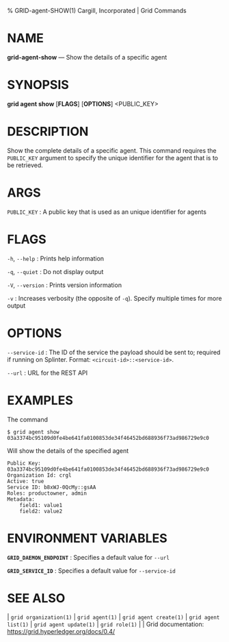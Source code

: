 % GRID-agent-SHOW(1) Cargill, Incorporated | Grid Commands

<!--
  Copyright 2022 Cargill Incorporated
  Licensed under Creative Commons Attribution 4.0 International License
  https://creativecommons.org/licenses/by/4.0/
-->

NAME
====

**grid-agent-show** — Show the details of a specific agent

SYNOPSIS
========

**grid agent show** \[**FLAGS**\] \[**OPTIONS**\] <PUBLIC_KEY>

DESCRIPTION
===========

Show the complete details of a specific agent. This command requires the
`PUBLIC_KEY` argument to specify the unique identifier for the agent that is to
be retrieved.

ARGS
====

`PUBLIC_KEY`
: A public key that is used as an unique identifier for agents

FLAGS
=====

`-h`, `--help`
: Prints help information

`-q`, `--quiet`
: Do not display output

`-V`, `--version`
: Prints version information

`-v`
: Increases verbosity (the opposite of `-q`). Specify multiple times for more
output

OPTIONS
=======

`--service-id`
: The ID of the service the payload should be sent to; required if running on
  Splinter. Format: `<circuit-id>::<service-id>`.

`--url`
: URL for the REST API

EXAMPLES
========

The command

```
$ grid agent show 03a3374bc95109d0fe4be641fa0100853de34f46452bd688936f73ad986729e9c0
```

Will show the details of the specified agent

```
Public Key: 03a3374bc95109d0fe4be641fa0100853de34f46452bd688936f73ad986729e9c0
Organization Id: crgl
Active: true
Service ID: b8xWJ-0QcMy::gsAA
Roles: productowner, admin
Metadata:
    field1: value1
    field2: value2
```

ENVIRONMENT VARIABLES
=====================

**`GRID_DAEMON_ENDPOINT`**
: Specifies a default value for `--url`

**`GRID_SERVICE_ID`**
: Specifies a default value for `--service-id`

SEE ALSO
========

| `grid organization(1)`
| `grid agent(1)`
| `grid agent create(1)`
| `grid agent list(1)`
| `grid agent update(1)`
| `grid role(1)`
|
| Grid documentation: https://grid.hyperledger.org/docs/0.4/
